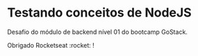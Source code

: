 # Testando conceitos de NodeJS

<p>Desafio do módulo de backend nível 01 do bootcamp GoStack.</p>
<p>Obrigado Rocketseat :rocket: !</p>
